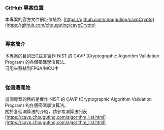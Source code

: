 ### GitHub 專案位置
本專案的官方文件網址位址為:
[https://github.com/chouguting/cavpCrypto](https://github.com/chouguting/cavpCrypto)
<br>
<br>


### 專案簡介
本專案的目的已C語言實作 NIST 的 CAVP (Cryptographic Algorithm Validation Program) 的各個密碼學演算法。 <br>
可用來移植到FPGA/MCU中
<br>
<br>


### 從這邊開始
這個專案的目的是實作 NIST 的 CAVP (Cryptographic Algorithm Validation Program) 的各個密碼學演算法。 <br>
關於各個演算法的介紹，請參考演算法列表
[https://cavp.chouguting.com/algorithm_list.html](https://cavp.chouguting.com/algorithm_list.html)



